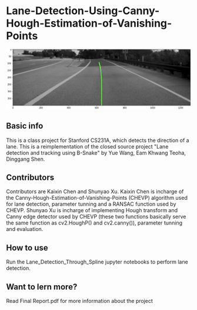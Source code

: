 # Lane-Detection-Using-Canny-Hough-Estimation-of-Vanishing-Points
![example](https://github.com/KaiXin-Chen/Lane-Detection-Using-Canny-Hough-Estimation-of-Vanishing-Points/blob/main/Image_for_readme.png)
## Basic info
This is a class project for Stanford CS231A, which detects the direction of a lane. This is a reimplementation of the closed source project "Lane detection and tracking using B-Snake" by Yue Wang, Eam Khwang Teoha, Dinggang Shen.
## Contributors 
Contributors are Kaixin Chen and Shunyao Xu. Kaixin Chen is incharge of the Canny-Hough-Estimation-of-Vanishing-Points (CHEVP) algorithm used for lane detection, parameter tunning and a RANSAC function used by CHEVP. Shunyao Xu is incharge of implementing Hough transform and Canny edge detector used by CHEVP (these two functions basically serve the same function as cv2.HoughP() and cv2.canny()), parameter tunning and evaluation. 
## How to use
Run the Lane_Detection_Through_Spline jupyter notebooks to perform lane detection. 
## Want to lern more?
Read Final Report.pdf for more information about the project
